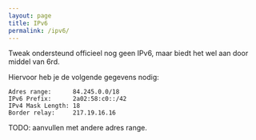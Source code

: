 ```yaml
---
layout: page
title: IPv6
permalink: /ipv6/
---
```


Tweak ondersteund officieel nog geen IPv6, maar biedt het wel aan door middel van 6rd.

Hiervoor heb je de volgende gegevens nodig:

```
Adres range:      84.245.0.0/18
IPv6 Prefix:      2a02:58:c0::/42
IPv4 Mask Length: 18
Border relay:     217.19.16.16
```

TODO: aanvullen met andere adres range.
